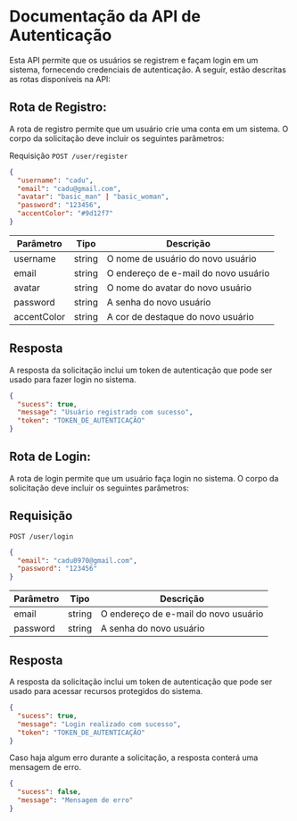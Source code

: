 # Documentação da API de Autenticação
Esta API permite que os usuários se registrem e façam login em um sistema, fornecendo credenciais de autenticação. A seguir, estão descritas as rotas disponíveis na API:

## Rota de Registro:
A rota de registro permite que um usuário crie uma conta em um sistema. O corpo da solicitação deve incluir os seguintes parâmetros:

Requisição
`POST /user/register`

```json
{
  "username": "cadu",
  "email": "cadu@gmail.com",
  "avatar": "basic_man" | "basic_woman",
  "password": "123456",
  "accentColor": "#9d12f7"
}
```

| Parâmetro   |  Tipo  |               Descrição              |
|-------------|--------|--------------------------------------|
| username    | string | O nome de usuário do novo usuário    |
| email       | string | O endereço de e-mail do novo usuário |
| avatar      | string | O nome do avatar do novo usuário     |
| password    | string | A senha do novo usuário              |
| accentColor | string | A cor de destaque do novo usuário    |

## Resposta
A resposta da solicitação inclui um token de autenticação que pode ser usado para fazer login no sistema.

```json
{
  "sucess": true,
  "message": "Usuário registrado com sucesso",
  "token": "TOKEN_DE_AUTENTICAÇÃO"
}
```
## Rota de Login:
A rota de login permite que um usuário faça login no sistema. O corpo da solicitação deve incluir os seguintes parâmetros:

## Requisição
`POST /user/login`

```json
{
  "email": "cadu0970@gmail.com",
  "password": "123456"
}
```

| Parâmetro   |  Tipo  |               Descrição              |
|-------------|--------|--------------------------------------|
| email       | string | O endereço de e-mail do novo usuário |
| password    | string | A senha do novo usuário              |

## Resposta
A resposta da solicitação inclui um token de autenticação que pode ser usado para acessar recursos protegidos do sistema.

```json
{
  "sucess": true,
  "message": "Login realizado com sucesso",
  "token": "TOKEN_DE_AUTENTICAÇÃO"
}
```
Caso haja algum erro durante a solicitação, a resposta conterá uma mensagem de erro.

```json
{
  "sucess": false,
  "message": "Mensagem de erro"
}
```